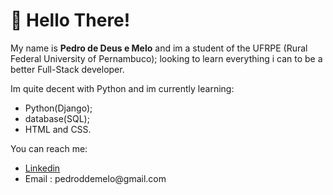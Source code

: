 <h1>👋 Hello There!</h1>

My name is <b>Pedro de Deus e Melo</b> and im a student of the UFRPE (Rural Federal University of Pernambuco); looking to learn everything i can to be a better Full-Stack developer.

Im quite decent with Python and im currently learning:
<ul>
  <li>Python(Django);</li>
  <li>database(SQL);</li>
  <li>HTML and CSS.</li>
</ul>
You can reach me:
<ul>
  <li>
    <a href="https://www.linkedin.com/in/pedro-melo-22b4a1235/">Linkedin</a>
  </li>
  <li>Email : pedroddemelo@gmail.com</li>
</ul>
